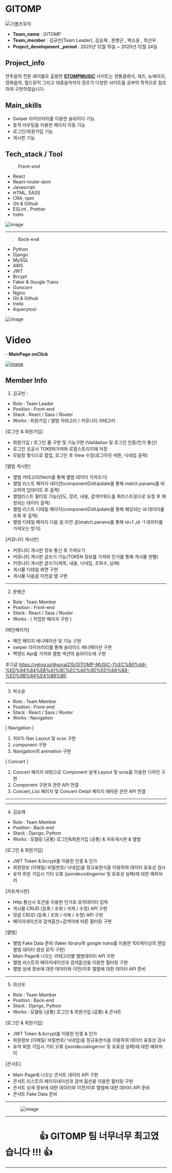 # GITOMP

![기톰프뮤직](https://user-images.githubusercontent.com/70262871/103122910-9fe4b680-46c5-11eb-8319-5f09f694ea7e.jpg)

- **Team_name** : GITOMP
- **Team_member** : 김규빈(Team Leader), 김승재 , 문병곤 , 박소윤 , 최선우
- **Project_development \_period** : 2020년 12월 15일 ~ 2020년 12월 24일

## Project_info

연주음악 전문 레이블로 출발한 **[STOMPMUSIC](http://stompmusic.com/)** 사이트는 정통클래식, 재즈, 뉴에이지, 영화음악, 월드뮤직 그리고 대중음악까지 장르가 다양한 사이트를 공부의 목적으로 참조하여 구현하였습니다.

## Main_skills

- Swiper 라이브러리를 이용한 슬라이더 기능
- 동적 라우팅을 이용한 페이지 이동 기능
- 로그인/회원가입 기능
- 게시판 기능

## Tech_stack / Tool

> **Front-end**

- React
- React-router-dom
- Javascript
- HTML, SASS
- CRA, npm
- Git & Github
- ESLint , Prettier
- trello

![image](https://user-images.githubusercontent.com/70262871/103123428-ab38e180-46c7-11eb-99a9-04d136db789e.png)

---

> **Back-end**

- Python
- Django
- MySQL
- AWS
- JWT
- Bcrypt
- Faker & Google Trans
- Gunicorn
- Nginx
- Git & Github
- trello
- Aquerytool

![image](https://user-images.githubusercontent.com/70262871/103123637-5ba6e580-46c8-11eb-95d7-321c2ca66548.png)

# Video

_-_ **MainPage onClick**

[![image](https://user-images.githubusercontent.com/70262871/103147016-0932fb00-4794-11eb-9150-98523ed01591.png)](https://youtu.be/dGxxuie2M10)

## Member Info

1. 김규빈 :

- Role : Team Leader
- Position : Front-end
- Stack : React / Sass / Router
- Works : 회원가입 / 앨범 카테고리 / 커뮤니티 카테고리

[로그인 & 회원가입]

- 회원가입 / 로그인 폼 구현 및 기능구현 (Vaildation 및 로그인 인증/인가 통신)
- 로그인 성공시 TOKEN가져와 로컬스토리지에 저장
- 모달창 형식으로 팝업, 로그인 후 View 수정(로그아웃 버튼, 닉네임 출력)

[앨범 게시판]

- 앨범 카테고리(fetch를 통해 앨범 데이터 가져오기)
- 앨범 리스트 페이지 네이션(componentDidUpdate를 통해 match.params를 비교하여 업데이트 후 출력)
- 앨범리스트 필터링 기능(년도, 장르, 내용, 검색키워드를 쿼리스트링으로 요청 후 매칭되는 데이터 출력)
- 앨범 리스트 디테일 페이지(componentDidUpdate를 통해 해당되는 id 데이터를 조회 후 출력)
- 앨범 디테일 페이지 다음 글,이전 글(match.params를 통해 id+1 ,id -1 데이터를 가져오는 방식)

[커뮤니티 게시판]

- 커뮤니티 게시판 정보 통신 후 가져오기
- 커뮤니티 게시판 글쓰기 기능(TOKEN 정보를 가져와 인가를 통해 게시물 판별)
- 커뮤니티 게시판 글쓰기(제목, 내용, 닉네임, 조회수, 날짜)
- 게시물 디테일 화면 구현
- 게시물 다음글 이전글 탭 구현

---

2. 문병곤

- Role : Team Member
- Position : Front-end
- Stack : React / Sass / Router
- Works : ( 작업한 페이지 구현 )

[메인페이지]

- 메인 페이지 애니메이션 및 기능 구현
- swiper 라이브러리를 통해 슬라이드 애니메이션 구현
- 백엔드 Api를 가져와 앨범 섹션의 슬라이드에 구현

후기글
https://velog.io/@soral215/GITOMP-MUSIC-1%EC%B0%A8-%ED%94%84%EB%A1%9C%EC%A0%9D%ED%8A%B8-%ED%9B%84%EA%B8%B0


---

3. 박소윤

- Role : Team Member
- Position : Front-end
- Stack : React / Sass / Router
- Works : Navigation

[ Navigation ]

1. 100% Nav Layout 및 scss 구현
2. component 구현
3. Navigation의 animation 구현

[ Concert ]

1. Concert 페이지 바탕으로 Component 설계 Layout 및 scss를 이용한 디자인 구현
2. Component 구현과 관련 API 연결
3. Concert_List 페이지 및 Concert-Detail 페이지 에따른 관련 API 연결

---

---

4. 김승재

- Role : Team Member
- Position : Back-end
- Stack : Django, Python
- Works : 모델링 (공통) 로그인&회원가입 (공퉁) & 자유게시판 & 앨범

[로그인 & 회원가입]

- JWT Token & bcrypt를 이용한 인증 & 인가
- 회원정보 (이메일/ 비밀번호/ 닉네임)을 정규표현식을 이용하여 데이터 유효성 검사
- 유저 회원 가입시 기타 오류 (jsondecodingerror 및 유효성 실패)에 대한 예외처리

[자유게시판]

- Http 통신시 토큰을 이용한 인가로 유저데이터 입력
- 게시물 CRUD (등록 / 조회 / 삭제 / 수정) API 구현
- 댓글 CRUD (등록 / 조회 / 삭제 / 수정) API 구현
- 페이지네이션과 검색옵션+검색어에 따른 필터링 구현

[앨범]

- 앨범 Fake Data 준비 (faker library와 google trans를 이용한 100개이상의 랜덤 앨범 데이터 생성 로직 구현)
- Main Page에 나오는 카테고리별 앨범데이터 API 구현
- 앨범 리스트의 페이지네이션과 검색옵션을 이용한 필터링 구현
- 앨범 상세 정보에 대한 데이터와 이전/이후 앨범에 대한 데이터 API 준비

---

5. 최선우

- Role : Team Member
- Position : Back-end
- Stack : Django, Python
- Works : 모델링 (공통) 로그인 & 회원가입 (공퉁) & 콘서트

[로그인 & 회원가입]

- JWT Token & bcrypt를 이용한 인증 & 인가
- 회원정보 (이메일/ 비밀번호/ 닉네임)을 정규표현식을 이용하여 데이터 유효성 검사
- 유저 회원 가입시 기타 오류 (jsondecodingerror 및 유효성 실패)에 대한 예외처리

[콘서트]

- Main Page에 나오는 콘서트 데이터 API 구현
- 콘서트 리스트의 페이지네이션과 검색 옵션을 이용한 필터링 구현
- 콘서트 상세 정보에 대한 데이터와 이전/이후 앨범에 대한 데이터 API 준비
- 콘서트 Fake Data 준비

---

&nbsp;&nbsp;&nbsp;&nbsp;&nbsp;&nbsp;&nbsp;&nbsp;&nbsp;&nbsp;&nbsp;&nbsp;![image](https://user-images.githubusercontent.com/70262871/103124814-4af86e80-46cc-11eb-9e50-8671c6a712f4.png)

---

# &nbsp;&nbsp;&nbsp;&nbsp;&nbsp;&nbsp;&nbsp;&nbsp;&nbsp;&nbsp;&nbsp;&nbsp;&nbsp;&nbsp;&nbsp;&nbsp;👍 GITOMP 팀 너무너무 최고였습니다 !!! 👍

---
